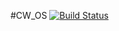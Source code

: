 #CW_OS
[![Build Status](https://travis-ci.com/GreyWayfarer/CW_OS.svg?branch=main)](https://travis-ci.com/GreyWayfarer/CW_OS)
